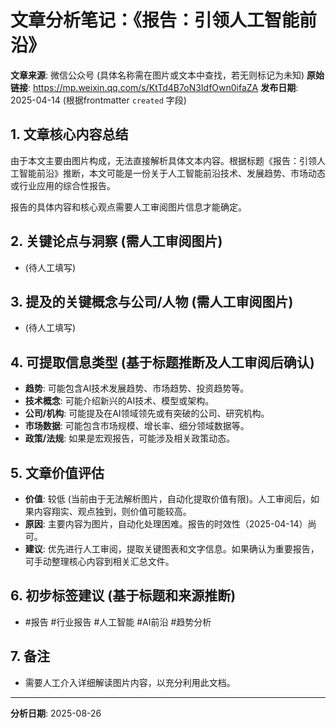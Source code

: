 # 文章分析笔记：《报告：引领人工智能前沿》

**文章来源**: 微信公众号 (具体名称需在图片或文本中查找，若无则标记为未知)
**原始链接**: https://mp.weixin.qq.com/s/KtTd4B7oN3IdfOwn0ifaZA
**发布日期**: 2025-04-14 (根据frontmatter `created` 字段)

## 1. 文章核心内容总结
由于本文主要由图片构成，无法直接解析具体文本内容。根据标题《报告：引领人工智能前沿》推断，本文可能是一份关于人工智能前沿技术、发展趋势、市场动态或行业应用的综合性报告。

报告的具体内容和核心观点需要人工审阅图片信息才能确定。

## 2. 关键论点与洞察 (需人工审阅图片)
- (待人工填写)

## 3. 提及的关键概念与公司/人物 (需人工审阅图片)
- (待人工填写)

## 4. 可提取信息类型 (基于标题推断及人工审阅后确认)
- **趋势**: 可能包含AI技术发展趋势、市场趋势、投资趋势等。
- **技术概念**: 可能介绍新兴的AI技术、模型或架构。
- **公司/机构**: 可能提及在AI领域领先或有突破的公司、研究机构。
- **市场数据**: 可能包含市场规模、增长率、细分领域数据等。
- **政策/法规**: 如果是宏观报告，可能涉及相关政策动态。

## 5. 文章价值评估
- **价值**: 较低 (当前由于无法解析图片，自动化提取价值有限)。人工审阅后，如果内容翔实、观点独到，则价值可能较高。
- **原因**: 主要内容为图片，自动化处理困难。报告的时效性（2025-04-14）尚可。
- **建议**: 优先进行人工审阅，提取关键图表和文字信息。如果确认为重要报告，可手动整理核心内容到相关汇总文件。

## 6. 初步标签建议 (基于标题和来源推断)
- #报告 #行业报告 #人工智能 #AI前沿 #趋势分析

## 7. 备注
- 需要人工介入详细解读图片内容，以充分利用此文档。

---
**分析日期**: 2025-08-26 